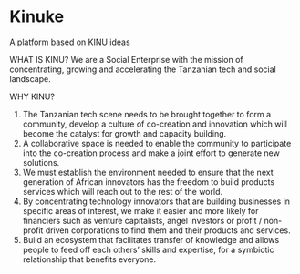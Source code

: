 Kinuke
======

A platform based on KINU ideas


WHAT IS KINU? 
  We are a Social Enterprise with the mission of concentrating, growing and 
  accelerating the Tanzanian tech and social landscape.

WHY KINU?
1. The Tanzanian tech scene needs to be brought together to form a community, 
	develop a culture of co-creation and innovation which will become the catalyst for growth and capacity building.
2. A collaborative space is needed to enable the community to participate into the 
	co-creation process and make a joint effort to generate new solutions.
3. We must establish the environment needed to ensure that the next generation of 
	African innovators has the freedom to build products services which will reach out to the rest of the world.
4. By concentrating technology innovators that are building businesses in specific areas of interest,
	we make it easier and more likely for financiers such as venture capitalists, 
	angel investors or profit / non-profit driven corporations to find them and their products and services.
5. Build an ecosystem that facilitates transfer of knowledge and allows people to feed off each others’ skills and expertise, 
	for a symbiotic relationship that benefits everyone.
